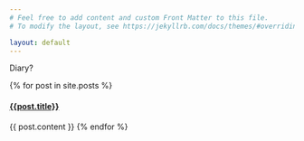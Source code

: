 ```yaml
---
# Feel free to add content and custom Front Matter to this file.
# To modify the layout, see https://jekyllrb.com/docs/themes/#overriding-theme-defaults

layout: default
---
```


Diary?

{% for post in site.posts %}
   <h4><a href="{{ post.url }}">{{post.title}}</a></h4>
   {{ post.content }}
{% endfor %}
